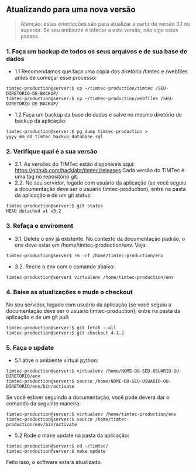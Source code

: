 ## Atualizando para uma nova versão

> Atenção: estas orientações são para atualizar a partir da versão 3.1 ou superior. Se seu ambiente é inferior a esta versão, não siga estes passos. 

### 1. Faça um backup de todos os seus arquivos e de sua base de dados
* 1.1 Recomendamos que faça uma cópia dos diretório /timtec e /webfiles antes de começar esse processo:
```
timtec-production@server:$ cp ~/timtec-production/timtec /SEU-DIRETORIO-DE-BACKUP/
timtec-production@server:$ cp ~/timtec-production/webfiles /SEU-DIRETORIO-DE-BACKUP/
```
* 1.2 Faça um backup da base de dados e salve no mesmo diretório de backup da aplicação:
```
timtec-production@server:$ pg_dump timtec-production > yyyy_mm_dd_timtec_backup_database.sql
```

### 2. Verifique qual é a sua versão

* 2.1. As versões do TIMTec estão disponíveis aqui: https://github.com/hacklabr/timtec/releases Cada versão do TIMTec é uma tag no repositório git.
* 2.2. No seu servidor, logado com usuário da aplicação (se você seguiu a documentação deve ser o usuário timtec-production), entre na pasta da aplicação e de um git status:

```
timtec-production@server:$ git status
HEAD detached at v3.2
```
### 3. Refaça o enviroment

* 3.1. Delete o env já existente. No contexto da documentação padrão, o env deve estar em /home/timtec-production/env. Veja:
```
timtec-production@server$ rm -rf /home/timtec-production/env
```
* 3.2. Recrie o env com o comando abaixo: 
```
timtec-production@server$ virtualenv /home/timtec-production/env
```

### 4. Baixe as atualizações e mude o checkout
No seu servidor, logado com usuário da aplicação (se você seguiu a documentação deve ser o usuário timtec-production), entre na pasta da aplicação e de um git pull:

```
timtec-production@server:$ git fetch --all
timtec-production@server:$ git checkout 4.1.2
```
### 5. Faça o update

* 5.1 ative o ambiente virtual python:

```
timtec-production@server:$ virtualenv /home/NOME-DO-SEU-USUARIO-OU-DIRETORIO/env
timtec-production@server:$ source /home/NOME-DO-SEU-USUARIO-OU-DIRETORIO/env/bin/activate
```

Se você estiver seguindo a documentação, você pode deverá dar o comando da seguinte maneira: 
```
timtec-production@server:$ virtualenv /home/timtec-production/env
timtec-production@server:$ source /home/timtec-production/env/bin/activate
```

* 5.2 Rode o make update na pasta da aplicação:
```
timtec-production@server:$ cd ~/timtec/
timtec-production@server:$ make update
```

Feito isso, o software estará atualizado.
